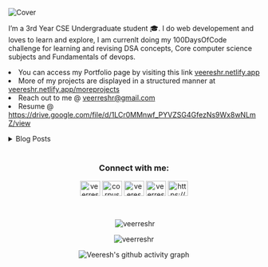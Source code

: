 ![Cover](https://user-images.githubusercontent.com/59141533/127784809-df868c05-78b0-4b53-8d87-39bf74136d3a.png)

<p >I’m a 3rd Year CSE Undergraduate student 🎓. I do web developement and loves to learn and explore, I am currenlt doing my 100DaysOfCode challenge for learning and revising DSA concepts, Core computer science subjects and Fundamentals of devops.
 <li>You can access my Portfolio page by visiting this link <a href="https://veereshr.netlify.app">veereshr.netlify.app</a></li>
 <li>More of my projects are displayed in a structured manner at <a href="https://veereshr.netlify.app/moreprojects">veereshr.netlify.app/moreprojects</a></li>
  <li> Reach out to me @ <a href="mailto:veerreshr@gmail.com">veerreshr@gmail.com</a> </li>

<li>Resume @ <a href=https://drive.google.com/file/d/1LCr0MMnwf_PYVZSG4GfezNs9Wx8wNLmZ/view>https://drive.google.com/file/d/1LCr0MMnwf_PYVZSG4GfezNs9Wx8wNLmZ/view</a> </li>
</p>

<details>
<summary>Blog Posts</summary>

<!-- BLOG-POST-LIST:START -->
- [A Refresher on Encapsulation and Abstraction in OOPs](https://blog.veereshr.me/a-refresher-on-encapsulation-and-abstraction-in-oops)
- [Functors! Not functions](https://blog.veereshr.me/functors-not-functions)
- [Native sensors that can be used within the web by default](https://blog.veereshr.me/native-sensors-that-can-be-used-within-the-web-by-default)
- [SEO Tags | Meta tags that you need for previews on social networks.](https://blog.veereshr.me/seo-tags-or-meta-tags-that-you-need-for-previews-on-social-networks-1)
<!-- BLOG-POST-LIST:END -->
 
</details>

<br>
<!-- Social--->
<h3 align="center">Connect with me:</h3>
<p align="center">
<a href="https://dev.to/veerreshr" target="blank"><img align="center" src="https://cdn.jsdelivr.net/npm/simple-icons@3.0.1/icons/dev-dot-to.svg" alt="veerreshr" height="30" width="40" /></a>
<a href="https://twitter.com/corpuscle18" target="blank"><img align="center" src="https://cdn.jsdelivr.net/npm/simple-icons@3.0.1/icons/twitter.svg" alt="corpuscle18" height="30" width="40" /></a>
<a href="https://linkedin.com/in/veereshr" target="blank"><img align="center" src="https://cdn.jsdelivr.net/npm/simple-icons@3.0.1/icons/linkedin.svg" alt="veereshr" height="30" width="40" /></a>
<a href="https://www.hackerrank.com/veerresh" target="blank"><img align="center" src="https://cdn.jsdelivr.net/npm/simple-icons@3.0.1/icons/hackerrank.svg" alt="veerresh" height="30" width="40" /></a>
<a href="/https://blog.veereshr.me/rss.xml" target="blank"><img align="center" src="https://cdn.jsdelivr.net/npm/simple-icons@3.0.1/icons/rss.svg" alt="https://blog.veereshr.me/rss.xml" height="30" width="40" /></a>
</p>
<!-- Social--->

<br>
<p align="center">&nbsp;<img align="center" src="https://github-readme-stats.vercel.app/api?username=veerreshr&show_icons=true&locale=en" alt="veerreshr" /></p>

<p align="center"><img align="center" src="https://github-readme-streak-stats.herokuapp.com/?user=veerreshr&" alt="veerreshr" /></p>

<p align="center"><img align="center" src="https://activity-graph-github.herokuapp.com/graph?username=veerreshr&theme=nord" alt="Veeresh's github activity graph"/></p>
